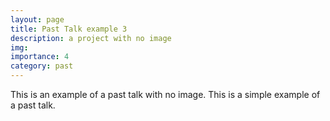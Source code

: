```yaml
---
layout: page
title: Past Talk example 3
description: a project with no image
img:
importance: 4
category: past
---
```


This is an example of a past talk with no image. This is a simple example of a past talk.